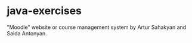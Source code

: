 # java-exercises


"Moodle" website or course management system by Artur Sahakyan and Saida Antonyan.
